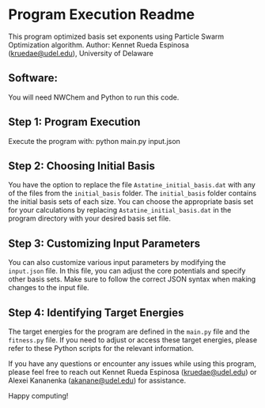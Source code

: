 # Program Execution Readme
This program optimized basis set exponents using Particle Swarm Optimization algorithm.
Author: Kennet Rueda Espinosa (kruedae@udel.edu), University of Delaware

## Software:
You will need NWChem and Python to run this code.

## Step 1: Program Execution

Execute the program with:
python main.py input.json

## Step 2: Choosing Initial Basis

You have the option to replace the file `Astatine_initial_basis.dat` with any of the files from the `initial_basis` folder. The `initial_basis` folder contains the initial basis sets of each size. You can choose the appropriate basis set for your calculations by replacing `Astatine_initial_basis.dat` in the program directory with your desired basis set file.

## Step 3: Customizing Input Parameters

You can also customize various input parameters by modifying the `input.json` file. In this file, you can adjust the core potentials and specify other basis sets. Make sure to follow the correct JSON syntax when making changes to the input file.

## Step 4: Identifying Target Energies

The target energies for the program are defined in the `main.py` file and the `fitness.py` file. If you need to adjust or access these target energies, please refer to these Python scripts for the relevant information.

If you have any questions or encounter any issues while using this program, please feel free to reach out 
Kennet Rueda Espinosa (kruedae@udel.edu) or Alexei Kananenka (akanane@udel.edu) for assistance.

Happy computing!
